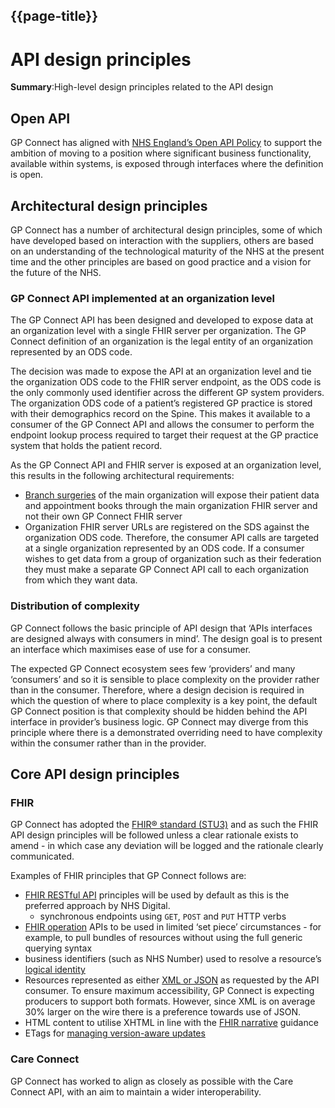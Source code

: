 ## {{page-title}}
<div class="post-header">
   <h1 class="post-title-main">API design principles</h1>
</div>





<div class="post-content">

   
<div class="nhsd-a-box nhsd-a-box--bg-light-blue nhsd-!t-margin-bottom-6 nhsd-t-body"><b>Summary</b>:High-level design principles related to the API design</div>
   

   

    

  <h2 id="open-api">Open API</h2>

<p>GP Connect has aligned with <a href="/pages/designprinciples/open-api-policy.pdf">NHS England’s Open API Policy</a> to support the ambition of moving to a position where significant business functionality, available within systems, is exposed through interfaces where the definition is open.</p>

<h2 id="architectural-design-principles">Architectural design principles</h2>

<p>GP Connect has a number of architectural design principles, some of which have developed based on interaction with the suppliers, others are based on an understanding of the technological maturity of the NHS at the present time and the other principles are based on good practice and a vision for the future of the NHS.</p>

<h3 id="gp-connect-api-implemented-at-an-organization-level">GP Connect API implemented at an organization level</h3>

<p>The GP Connect API has been designed and developed to expose data at an organization level with a single FHIR server per organization. The GP Connect definition of an organization is the legal entity of an organization represented by an ODS code.</p>

<p>The decision was made to expose the API at an organization level and tie the organization ODS code to the FHIR server endpoint, as the ODS code is the only commonly used identifier across the different GP system providers. 
The organization ODS code of a patient’s registered GP practice is stored with their demographics record on the Spine. 
This makes it available to a consumer of the GP Connect API and allows the consumer to perform the endpoint lookup process required to target their request at the GP practice system that holds the patient record.</p>

<p>As the GP Connect API and FHIR server is exposed at an organization level, this results in the following architectural requirements:</p>
<ul>
  <li><a href="development_branch_surgeries.html">Branch surgeries</a> of the main organization will expose their patient data and appointment books through the main organization FHIR server and not their own GP Connect FHIR server</li>
  <li>Organization FHIR server URLs are registered on the SDS against the organization ODS code. Therefore, the consumer API calls are targeted at a single organization represented by an ODS code. If a consumer wishes to get data from a group of organization such as their federation they must make a separate GP Connect API call to each organization from which they want data.</li>
</ul>

<h3 id="distribution-of-complexity">Distribution of complexity</h3>

<p>GP Connect follows the basic principle of API design that ‘APIs interfaces are designed always with consumers in mind’. The design goal is to present an interface which maximises ease of use for a consumer.</p>

<p>The expected GP Connect ecosystem sees few ‘providers’ and many ‘consumers’ and so it is sensible to place complexity on the provider rather than in the consumer. 
Therefore, where a design decision is required in which the question of where to place complexity is a key point, the default GP Connect position is that complexity should be hidden behind the API interface in provider’s business logic. 
GP Connect may diverge from this principle where there is a demonstrated overriding need to have complexity within the consumer rather than in the provider.</p>

<h2 id="core-api-design-principles">Core API design principles</h2>

<h3 id="fhir">FHIR</h3>

<p>GP Connect has adopted the <a href="https://www.hl7.org/fhir/STU3/">FHIR® standard (STU3)</a> and as such the FHIR API design principles will be followed unless a clear rationale exists to amend - in which case any deviation will be logged and the rationale clearly communicated.</p>

<p>Examples of FHIR principles that GP Connect follows are:</p>
<ul>
  <li><a href="https://www.hl7.org/fhir/STU3/http.html" target="_blank">FHIR RESTful API</a> principles will be used by default as this is the preferred approach by NHS Digital.
    <ul>
      <li>synchronous endpoints using <code class="highlighter-rouge">GET</code>, <code class="highlighter-rouge">POST</code> and <code class="highlighter-rouge">PUT</code> HTTP verbs</li>
    </ul>
  </li>
  <li><a href="https://www.hl7.org/fhir/STU3/operations.html" target="_blank">FHIR operation</a> APIs to be used in limited ‘set piece’ circumstances - for example, to pull bundles of resources without using the full generic querying syntax</li>
  <li>business identifiers (such as NHS Number) used to resolve a resource’s <a href="https://www.hl7.org/fhir/STU3/resource.html#id" target="_blank">logical identity</a></li>
  <li>Resources represented as either <a href="https://www.hl7.org/fhir/STU3/formats.html#wire" target="_blank">XML or JSON</a> as requested by the API consumer.  To ensure maximum accessibility, GP Connect is expecting producers to support both formats.  However, since XML is on average 30% larger on the wire there is a preference towards use of JSON.</li>
  <li>HTML content to utilise XHTML in line with the <a href="https://www.hl7.org/fhir/STU3/narrative.html" target="_blank">FHIR narrative</a> guidance</li>
  <li>ETags for <a href="https://www.hl7.org/fhir/STU3/http.html#concurrency" target="_blank">managing version-aware updates</a></li>
</ul>

<h3 id="care-connect">Care Connect</h3>

<p>GP Connect has worked to align as closely as possible with the Care Connect API, with an aim to maintain a wider interoperability.</p>




    

</div>
